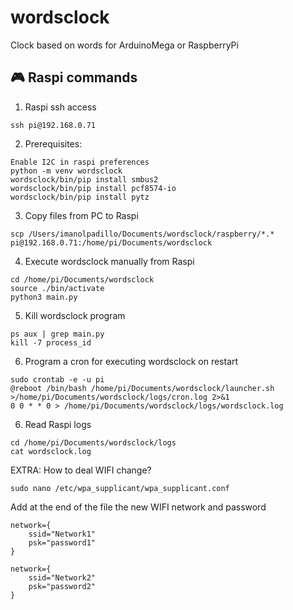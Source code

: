 # wordsclock
Clock based on words for ArduinoMega or RaspberryPi

## 🎮 Raspi commands

 1.  Raspi ssh access
```
ssh pi@192.168.0.71
```

 2. Prerequisites:
```
Enable I2C in raspi preferences
python -m venv wordsclock
wordsclock/bin/pip install smbus2
wordsclock/bin/pip install pcf8574-io
wordsclock/bin/pip install pytz
```

 3. Copy files from PC to Raspi
```
scp /Users/imanolpadillo/Documents/wordsclock/raspberry/*.* pi@192.168.0.71:/home/pi/Documents/wordsclock
````

 4. Execute wordsclock manually from Raspi
```
cd /home/pi/Documents/wordsclock
source ./bin/activate
python3 main.py
```

 5. Kill wordsclock program
```
ps aux | grep main.py
kill -7 process_id
```

 6. Program a cron for executing wordsclock on restart
```
sudo crontab -e -u pi
@reboot /bin/bash /home/pi/Documents/wordsclock/launcher.sh >/home/pi/Documents/wordsclock/logs/cron.log 2>&1
0 0 * * 0 > /home/pi/Documents/wordsclock/logs/wordsclock.log
```

 6. Read Raspi logs
```
cd /home/pi/Documents/wordsclock/logs
cat wordsclock.log
```

EXTRA: How to deal WIFI change?
```
sudo nano /etc/wpa_supplicant/wpa_supplicant.conf
```
Add at the end of the file the new WIFI network and password
```
network={
    ssid="Network1"
    psk="password1"
}

network={
    ssid="Network2"
    psk="password2"
}
```